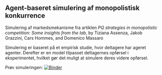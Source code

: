 Agent-baseret simulering af monopolistisk konkurrence
----------------------------------------------
Simulering af markedsmekanisme fra artiklen *PQ strategies in
monopolistic competition: Some insights from the lab*, by Tiziana
Assenza, Jakob Grazzini, Cars Hommes, and Domenico Massaro

Simulering er baseret på et empirisk studie, hvor deltagere har ageret
agenter. Derefter er en model tilpasset deltagernes opførsel i
eksperimentet, hvilket gør det muligt at simulere deres videre
opførsel.

Prøv simuleringen:
[![Binder](https://mybinder.org/badge_logo.svg)](https://mybinder.org/v2/gh/DatalogiForAlle/market_competition/main?filepath=Markedssimulatoren.ipynb)
